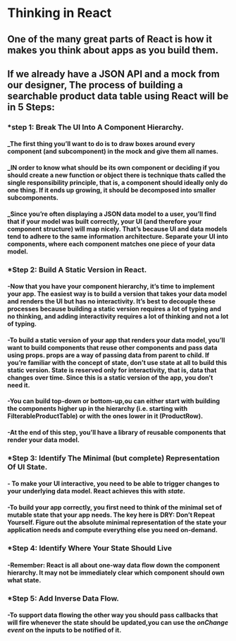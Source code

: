 # Thinking in React
## One of the many great parts of React is how it makes you think about apps as you build them.
## If we already have a JSON API and a mock from our designer, The process of building a searchable product data table using React will be in 5 Steps:
### *step 1: Break The UI Into A Component Hierarchy.
#### _The first thing you’ll want to do is to draw boxes around every component (and subcomponent) in the mock and give them all names. 

#### _IN order to know what should be its own component or deciding if you should create a new function or object there is technique thats called the **single responsibility principle**, that is, a component should ideally only do one thing. If it ends up growing, it should be decomposed into smaller subcomponents.
#### _Since you’re often displaying a JSON data model to a user, you’ll find that if your model was built correctly, your UI (and therefore your component structure) will map nicely. That’s because UI and data models tend to adhere to the same information architecture. Separate your UI into components, where each component matches one piece of your data model.
### *Step 2: Build A Static Version in React.
#### -Now that you have your component hierarchy, it’s time to implement your app. The easiest way is to build a version that takes your data model and renders the UI but has no interactivity. It’s best to decouple these processes because building a static version requires a lot of typing and no thinking, and adding interactivity requires a lot of thinking and not a lot of typing.
#### -To build a static version of your app that renders your data model, you’ll want to build components that reuse other components and pass data using props. props are a way of passing data from parent to child. If you’re familiar with the concept of state, don’t use state at all to build this static version. State is reserved only for interactivity, that is, data that changes over time. Since this is a static version of the app, you don’t need it.
#### -You can build top-down or bottom-up,ou can either start with building the components higher up in the hierarchy (i.e. starting with FilterableProductTable) or with the ones lower in it (ProductRow).
#### -At the end of this step, you’ll have a library of reusable components that render your data model.
### *Step 3: Identify The Minimal (but complete) Representation Of UI State.
#### - To make your UI interactive, you need to be able to trigger changes to your underlying data model. React achieves this with _state_.
#### -To build your app correctly, you first need to think of the minimal set of mutable state that your app needs. The key here is DRY: Don’t Repeat Yourself. Figure out the absolute minimal representation of the state your application needs and compute everything else you need on-demand.
### *Step 4: Identify Where Your State Should Live
#### -Remember: React is all about one-way data flow down the component hierarchy. It may not be immediately clear which component should own what state.
### *Step 5: Add Inverse Data Flow.
#### -To support data flowing the other way you should pass callbacks that will fire whenever the state should be updated,you can use the _onChange event_ on the inputs to be notified of it.